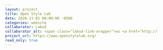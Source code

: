 ```yaml
---
layout: project
title: Open Style Lab
date: 2020-11-01 00:00:00 -0500
categories: website
collaborator: Labud
collaborator_alt: <span class="labud-link-wrapper">as <a href="http://labud.nyc">Labud</a></span>
project_url: https://www.openstylelab.org/
read_only: true
---
```

